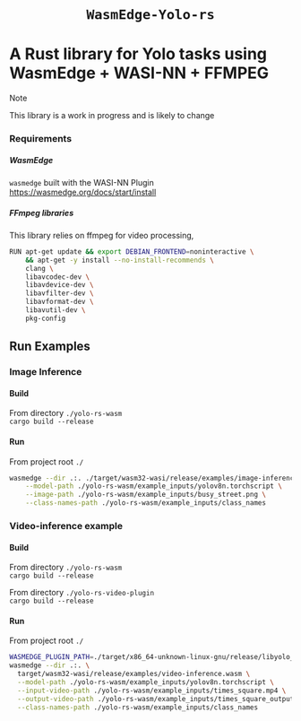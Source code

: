 <div align="center">
  <h1><code>WasmEdge-Yolo-rs</code></h1>
  </p>
</div>

# A Rust library for Yolo tasks using WasmEdge + WASI-NN + FFMPEG 

> [!NOTE]  
> This library is a work in progress and is likely to change

### Requirements

##### WasmEdge
`wasmedge` built with the WASI-NN Plugin  
https://wasmedge.org/docs/start/install  

##### FFmpeg libraries
This library relies on ffmpeg for video processing, 

```bash
RUN apt-get update && export DEBIAN_FRONTEND=noninteractive \
    && apt-get -y install --no-install-recommends \
    clang \
    libavcodec-dev \
    libavdevice-dev \
    libavfilter-dev \
    libavformat-dev \
    libavutil-dev \
    pkg-config
```


## Run Examples 
### Image Inference  
#### Build  
From directory `./yolo-rs-wasm`  
`cargo build --release`  
  
#### Run  
From project root `./`  
```bash
wasmedge --dir .:. ./target/wasm32-wasi/release/examples/image-inference.wasm \
    --model-path ./yolo-rs-wasm/example_inputs/yolov8n.torchscript \
    --image-path ./yolo-rs-wasm/example_inputs/busy_street.png \
    --class-names-path ./yolo-rs-wasm/example_inputs/class_names
```

### Video-inference example
#### Build  
From directory `./yolo-rs-wasm`  
`cargo build --release`  

From directory `./yolo-rs-video-plugin`  
`cargo build --release`  

#### Run  
From project root `./`
```bash
WASMEDGE_PLUGIN_PATH=./target/x86_64-unknown-linux-gnu/release/libyolo_rs_video_plugin.so   \
wasmedge --dir .:. \
  target/wasm32-wasi/release/examples/video-inference.wasm \
  --model-path ./yolo-rs-wasm/example_inputs/yolov8n.torchscript \
  --input-video-path ./yolo-rs-wasm/example_inputs/times_square.mp4 \
  --output-video-path ./yolo-rs-wasm/example_inputs/times_square_output.mp4 \
  --class-names-path ./yolo-rs-wasm/example_inputs/class_names
```